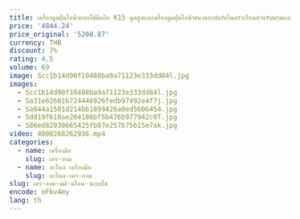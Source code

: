 ```yaml
---
title: เครื่องดูดฝุ่นไอน้ําแบบใช้มือถือ K15 ดูดสูงและเครื่องดูดฝุ่นไอน้ําขนาดกะทัดรัดในครัวเรือนสําหรับพรมและโซฟา
price: '4844.24'
price_original: '5208.87'
currency: THB
discount: 7%
rating: 4.5
volume: 69
image: Scc1b14d90f10488ba9a71123e333dd84l.jpg
images:
  - Scc1b14d90f10488ba9a71123e333dd84l.jpg
  - Sa31e62601b724446926fedb97492e4f7j.jpg
  - Sa944a1501d214bb1899426a0ed5606454.jpg
  - Sdd19f618ae204186bf5b476b977942c0T.jpg
  - S86ed82930665425fb07e257b75b15e7ak.jpg
video: 4000268262936.mp4
categories:
  - name: เครื่องมือ
    slug: เคร-องม
  - name: อะไหล่ เครื่องมือ
    slug: อะไหล-เคร-องม
slug: เคร-องด-ดฝ-นไอน-าแบบใช
encode: oFkv4my
lang: th
---
```

  